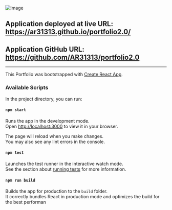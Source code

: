 ![image](https://user-images.githubusercontent.com/96843377/181918385-2bd0ed80-69ba-4e8d-91ea-dc74c17e45eb.png)

## Application deployed at live URL: https://ar31313.github.io/portfolio2.0/

## Application GitHub URL: https://github.com/AR31313/portfolio2.0

---
This Portfolio was bootstrapped with [Create React App](https://github.com/facebook/create-react-app).

### Available Scripts

In the project directory, you can run:

#### `npm start`

Runs the app in the development mode.\
Open [http://localhost:3000](http://localhost:3000) to view it in your browser.

The page will reload when you make changes.\
You may also see any lint errors in the console.

#### `npm test`

Launches the test runner in the interactive watch mode.\
See the section about [running tests](https://facebook.github.io/create-react-app/docs/running-tests) for more information.

#### `npm run build`

Builds the app for production to the `build` folder.\
It correctly bundles React in production mode and optimizes the build for the best performan
